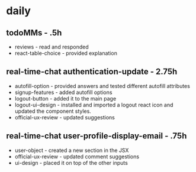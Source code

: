 # daily

## todoMMs - .5h
* reviews - read and responded
* react-table-choice - provided explanation

## real-time-chat authentication-update - 2.75h
* autofill-option - provided answers and tested different autofill attributes
* signup-features - added autofill options
* logout-button - added it to the main page
* logout-ui-design - installed and imported a logout react icon and updated the component styles.
* official-ux-review - updated suggestions

## real-time-chat user-profile-display-email - .75h
* user-object - created a new section in the JSX 
* official-ux-review - updated comment suggestions
* ui-design - placed it on top of the other inputs
